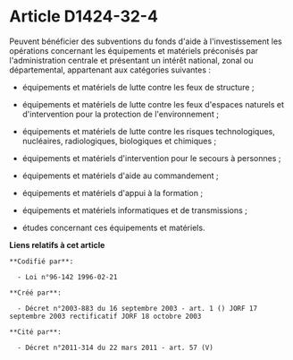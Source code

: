 # Article D1424-32-4

Peuvent bénéficier des subventions du fonds d'aide à l'investissement les opérations concernant les équipements et matériels
préconisés par l'administration centrale et présentant un intérêt national, zonal ou départemental, appartenant aux
catégories suivantes :

- équipements et matériels de lutte contre les feux de structure  ;

- équipements et matériels de lutte contre les feux d'espaces naturels et d'intervention pour la protection de
l'environnement ;

- équipements et matériels de lutte contre les risques technologiques, nucléaires, radiologiques, biologiques et chimiques ;

- équipements et matériels d'intervention pour le secours à personnes ;

- équipements et matériels d'aide au commandement ;

- équipements et matériels d'appui à la formation ;

- équipements et matériels informatiques et de transmissions ;

- études concernant ces équipements et matériels.

**Liens relatifs à cet article**

	**Codifié par**:

	  - Loi n°96-142 1996-02-21

	**Créé par**:

	  - Décret n°2003-883 du 16 septembre 2003 - art. 1 () JORF 17 septembre 2003 rectificatif JORF 18 octobre 2003

	**Cité par**:

	  - Décret n°2011-314 du 22 mars 2011 - art. 57 (V)
